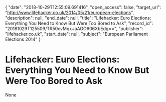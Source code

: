 {
  "date": "2018-10-29T12:55:09.691416", 
  "open_access": false, 
  "target_url": "http://www.lifehacker.co.uk/2014/05/21/european-elections", 
  "description": null, 
  "end_date": null, 
  "title": "Lifehacker: Euro Elections: Everything You Need to Know But Were Too Bored to Ask", 
  "record_id": "20181029T125509/TR50cvMqx+aAOO606XbEdg==", 
  "publisher": "lifehacker.co.uk", 
  "start_date": null, 
  "subject": "European Parliament Elections 2014"
}

# Lifehacker: Euro Elections: Everything You Need to Know But Were Too Bored to Ask

None